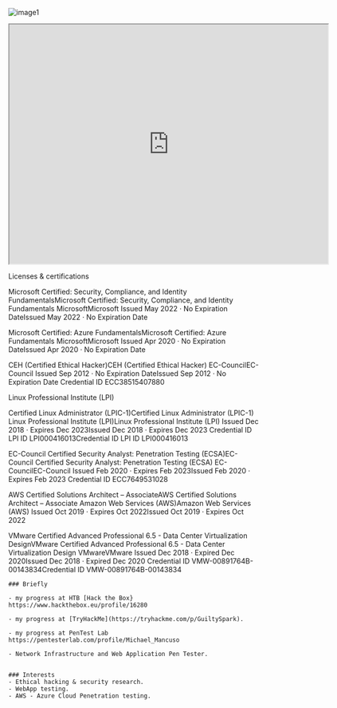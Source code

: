 


![image1](https://github.com/MichaelMancuso/MichaelMancuso/assets/8110127/63529f89-aad7-4104-82a5-4c87d8bcb346)

<iframe src="https://github.com/MichaelMancuso/MichaelMancuso/blob/main/MMancusoResume.pdf" width="640" height="480" allow="autoplay"></iframe>

 Licenses & certifications

Microsoft Certified: Security, Compliance, and Identity FundamentalsMicrosoft Certified: Security, Compliance, and Identity Fundamentals
MicrosoftMicrosoft Issued May 2022 · No Expiration DateIssued May 2022 · No Expiration Date



Microsoft Certified: Azure FundamentalsMicrosoft Certified: Azure Fundamentals
MicrosoftMicrosoft Issued Apr 2020 · No Expiration DateIssued Apr 2020 · No Expiration Date


CEH (Certified Ethical Hacker)CEH (Certified Ethical Hacker)
EC-CouncilEC-Council Issued Sep 2012 · No Expiration DateIssued Sep 2012 · No Expiration Date Credential ID ECC38515407880



Linux Professional Institute (LPI)

Certified Linux Administrator (LPIC-1)Certified Linux Administrator (LPIC-1)
Linux Professional Institute (LPI)Linux Professional Institute (LPI) Issued Dec 2018 · Expires Dec 2023Issued Dec 2018 · Expires Dec 2023 Credential ID LPI ID LPI000416013Credential ID LPI ID LPI000416013



EC-Council Certified Security Analyst: Penetration Testing (ECSA)EC-Council Certified Security Analyst: Penetration Testing (ECSA)
EC-CouncilEC-Council Issued Feb 2020 · Expires Feb 2023Issued Feb 2020 · Expires Feb 2023 Credential ID ECC7649531028



AWS Certified Solutions Architect – AssociateAWS Certified Solutions Architect – Associate
Amazon Web Services (AWS)Amazon Web Services (AWS) Issued Oct 2019 · Expires Oct 2022Issued Oct 2019 · Expires Oct 2022



VMware Certified Advanced Professional 6.5 - Data Center Virtualization DesignVMware Certified Advanced Professional 6.5 - Data Center Virtualization Design
VMwareVMware Issued Dec 2018 · Expired Dec 2020Issued Dec 2018 · Expired Dec 2020 Credential ID VMW-00891764B-00143834Credential ID VMW-00891764B-00143834

                                                          
```
### Briefly

- my progress at HTB [Hack the Box}  https://www.hackthebox.eu/profile/16280

- my progress at [TryHackMe](https://tryhackme.com/p/GuiltySpark).

- my progress at PenTest Lab https://pentesterlab.com/profile/Michael_Mancuso

- Network Infrastructure and Web Application Pen Tester.


### Interests
- Ethical hacking & security research.
- WebApp testing.
- AWS - Azure Cloud Penetration testing.  



